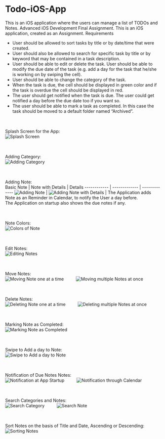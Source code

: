 # Todo-iOS-App
This is an iOS application where the users can manage a list of TODOs and Notes.
Advanced iOS Development Final Assignment. This is an iOS application, created as an Assignment. 
Requirements
* User should be allowed to sort tasks by title or by date/time that were created.
* User should also be allowed to search for specific task by title or by keyword that may be
contained in a task description.
* User should be able to edit or delete the task. User should be able to modify the due date
of the task (e.g. add a day for the task that he/she is working on by swiping the cell).
* User should be able to change the category of the task.
* When the task is due, the cell should be displayed in green color and if the task is overdue
the cell should be displayed in red.
* The user should get notified when the task is due. The user could get notified a day before
the due date too if you want so.
* The user should be able to mark a task as completed. In this case the task should be moved
to a default folder named “Archived”.

<br/><br/>
Splash Screen for the App:
<br/>
![Splash Screen](screenshots/splashScreen.gif)

<br/><br/>
Adding Category:
<br/>
![Adding Category](screenshots/addCategory.gif)

<br/><br/>
Adding Note:
<br/>
Basic Note | Note with Details | Details
------------ | ------------- | -------------
![Adding Note](screenshots/addNote.gif) | ![Adding Note with Details](screenshots/addNote1.gif) |  The Application adds Note as an Reminder in Calendar, to notify the User a day before. <br/> The Application on startup also shows the due notes if any.

<br/><br/>
Note Colors:
<br/>
![Colors of Note](screenshots/noteColor.gif)

<br/><br/>
Edit Notes:
<br/>
![Editing Notes](screenshots/edit.gif)

<br/><br/>
Move Notes:
<br/>
![Moving Note one at a time](screenshots/move.gif)
&emsp; &emsp;
![Moving multiple Notes at once](screenshots/move1.gif)

<br/><br/>
Delete Notes:
<br/>
![Deleting Note one at a time](screenshots/delete.gif)
&emsp; &emsp;
![Deleting multiple Notes at once](screenshots/delete1.gif)

<br/><br/>
Marking Note as Completed:
<br/>
![Marking Note as Completed](screenshots/complete.gif)

<br/><br/>
Swipe to Add a day to Note:
<br/>
![Swipe to Add a day to Note](screenshots/addDay.gif)

<br/><br/>
Notification of Due Notes Notes:
<br/>
![Notification at App Startup](screenshots/notify.gif)
&emsp; &emsp;
![Notification through Calendar](screenshots/addNote1.gif)

<br/><br/>
Search Categories and Notes:
<br/>
![Search Category](screenshots/searchCategory.gif)
&emsp; &emsp;
![Search Note](screenshots/searchNote.gif)

<br/><br/>
Sort Notes on the basis of Title and Date, Ascending or Descending:
<br/>
![Sorting Notes](screenshots/sort.gif)
